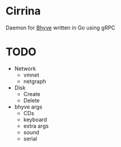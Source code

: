 # Cirrina

Daemon for [Bhyve](https://wiki.freebsd.org/bhyve) written in Go using gRPC

# TODO

* Network
    * vmnet
    * netgraph
* Disk
    * Create
    * Delete
* bhyve args
    * CDs
    * keyboard
    * extra args
    * sound
    * serial